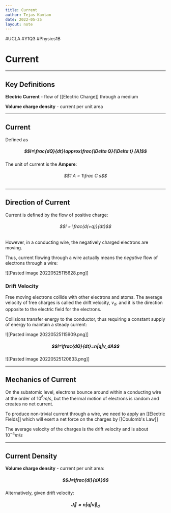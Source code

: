 ```yaml
---
title: Current
author: Tejas Kamtam
date: 2022-05-25
layout: note
---
```

#UCLA #Y1Q3 #Physics1B 
# Current

---

## Key Definitions
**Electric Current** - flow of [[Electric Charge]] through a medium

**Volume charge density** - current per unit area

---

## Current
Defined as 
##### $$I=\frac{dQ}{dt}\approx\frac{\Delta Q}{\Delta t} [A]$$
The unit of current is the **Ampere**:
###### $$1 A = 1\frac C s$$

---

## Direction of Current
Current is defined by the flow of positive charge:
###### $$I = \frac{d(+q)}{dt}$$
However, in a conducting wire, the negatively charged electrons are moving.

Thus, current flowing through a wire actually means the *negative* flow of electrons through a wire:

![[Pasted image 20220525115628.png]]

### Drift Velocity
Free moving electrons collide with other electrons and atoms.
The average velocity of free charges is called the drift velocity, $v_d$, and it is the direction opposite to the electric field for the electrons.

Collisions transfer energy to the conductor, thus requiring a constant supply of energy to maintain a steady current:

![[Pasted image 20220525115909.png]]
##### $$I=\frac{dQ}{dt}=n|q|v_dA$$
![[Pasted image 20220525120633.png]]

---

## Mechanics of Current
On the subatomic level, electrons bounce around within a conducting wire at the order of $10^6 m/s$, but the thermal motion of electrons is random and creates no net current.

To produce non-trivial current through a wire, we need to apply an [[Electric Fields]] which will exert a net force on the charges by [[Coulomb's Law]]

The average velocity of the charges is the drift velocity and is about $10^{-4}m/s$

---

## Current Density
**Volume charge density** - current per unit area:
##### $$J=\frac{dI}{dA}$$
Alternatively, given drift velocity:
##### $$\vec J=n|q|\vec v_d$$

